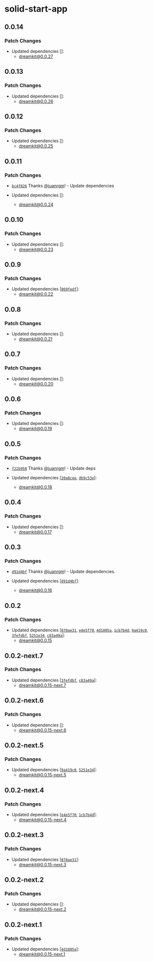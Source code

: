 # solid-start-app

## 0.0.14

### Patch Changes

- Updated dependencies []:
  - dreamkit@0.0.27

## 0.0.13

### Patch Changes

- Updated dependencies []:
  - dreamkit@0.0.26

## 0.0.12

### Patch Changes

- Updated dependencies []:
  - dreamkit@0.0.25

## 0.0.11

### Patch Changes

- [`bc4f826`](https://github.com/swordev/dreamkit/commit/bc4f826aa3b83c837b1237175a5c5599244bad87) Thanks [@juanrgm](https://github.com/juanrgm)! - Update dependencies

- Updated dependencies []:
  - dreamkit@0.0.24

## 0.0.10

### Patch Changes

- Updated dependencies []:
  - dreamkit@0.0.23

## 0.0.9

### Patch Changes

- Updated dependencies [[`069fedf`](https://github.com/swordev/dreamkit/commit/069fedf9869aed1b257e1c207f5a041dcde2c0b9)]:
  - dreamkit@0.0.22

## 0.0.8

### Patch Changes

- Updated dependencies []:
  - dreamkit@0.0.21

## 0.0.7

### Patch Changes

- Updated dependencies []:
  - dreamkit@0.0.20

## 0.0.6

### Patch Changes

- Updated dependencies []:
  - dreamkit@0.0.19

## 0.0.5

### Patch Changes

- [`f22b958`](https://github.com/swordev/dreamkit/commit/f22b958b22296cc2d5dfdabb00d33bd3164d848d) Thanks [@juanrgm](https://github.com/juanrgm)! - Update deps

- Updated dependencies [[`20a8cee`](https://github.com/swordev/dreamkit/commit/20a8cee1d4fd6e5d10461be48d16c8dc2655c7ba), [`db9c53e`](https://github.com/swordev/dreamkit/commit/db9c53ebb5df1eab940b7902e4fcc2b0af4d18f3)]:
  - dreamkit@0.0.18

## 0.0.4

### Patch Changes

- Updated dependencies []:
  - dreamkit@0.0.17

## 0.0.3

### Patch Changes

- [`d91d4bf`](https://github.com/swordev/dreamkit/commit/d91d4bf13150ac7cb49228cf9ab31983b96f5214) Thanks [@juanrgm](https://github.com/juanrgm)! - Update dependencies.

- Updated dependencies [[`d91d4bf`](https://github.com/swordev/dreamkit/commit/d91d4bf13150ac7cb49228cf9ab31983b96f5214)]:
  - dreamkit@0.0.16

## 0.0.2

### Patch Changes

- Updated dependencies [[`070ae31`](https://github.com/swordev/dreamkit/commit/070ae313592783e38d90cece3893e6c61a4b2caf), [`e4e5f70`](https://github.com/swordev/dreamkit/commit/e4e5f709093cabf3b711baab249c183765cef663), [`4d1805a`](https://github.com/swordev/dreamkit/commit/4d1805a8d3bfd1f844e9c474a61fd71ac12a6c0a), [`1cb7b4d`](https://github.com/swordev/dreamkit/commit/1cb7b4da8f66a0c961f9bd4186218c7edd780869), [`9a419c0`](https://github.com/swordev/dreamkit/commit/9a419c0a1c2963a80d0025e5f7c2d9c09b0096c1), [`3fefdbf`](https://github.com/swordev/dreamkit/commit/3fefdbffef57b99f0a024e5b6880d5f0297548d6), [`5251e34`](https://github.com/swordev/dreamkit/commit/5251e343be252d7afe32bde4f383b093984b1349), [`c83a49a`](https://github.com/swordev/dreamkit/commit/c83a49aaf75b4b3752cbfb64eef6329c5a12098d)]:
  - dreamkit@0.0.15

## 0.0.2-next.7

### Patch Changes

- Updated dependencies [[`3fefdbf`](https://github.com/swordev/dreamkit/commit/3fefdbffef57b99f0a024e5b6880d5f0297548d6), [`c83a49a`](https://github.com/swordev/dreamkit/commit/c83a49aaf75b4b3752cbfb64eef6329c5a12098d)]:
  - dreamkit@0.0.15-next.7

## 0.0.2-next.6

### Patch Changes

- Updated dependencies []:
  - dreamkit@0.0.15-next.6

## 0.0.2-next.5

### Patch Changes

- Updated dependencies [[`9a419c0`](https://github.com/swordev/dreamkit/commit/9a419c0a1c2963a80d0025e5f7c2d9c09b0096c1), [`5251e34`](https://github.com/swordev/dreamkit/commit/5251e343be252d7afe32bde4f383b093984b1349)]:
  - dreamkit@0.0.15-next.5

## 0.0.2-next.4

### Patch Changes

- Updated dependencies [[`e4e5f70`](https://github.com/swordev/dreamkit/commit/e4e5f709093cabf3b711baab249c183765cef663), [`1cb7b4d`](https://github.com/swordev/dreamkit/commit/1cb7b4da8f66a0c961f9bd4186218c7edd780869)]:
  - dreamkit@0.0.15-next.4

## 0.0.2-next.3

### Patch Changes

- Updated dependencies [[`070ae31`](https://github.com/swordev/dreamkit/commit/070ae313592783e38d90cece3893e6c61a4b2caf)]:
  - dreamkit@0.0.15-next.3

## 0.0.2-next.2

### Patch Changes

- Updated dependencies []:
  - dreamkit@0.0.15-next.2

## 0.0.2-next.1

### Patch Changes

- Updated dependencies [[`4d1805a`](https://github.com/swordev/dreamkit/commit/4d1805a8d3bfd1f844e9c474a61fd71ac12a6c0a)]:
  - dreamkit@0.0.15-next.1
